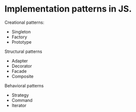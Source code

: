 # Implementation patterns in JS.

Creational patterns:
- Singleton
- Factory
- Prototype

Structural patterns
- Adapter
- Decorator
- Facade
- Composite

Behavioral patterns
- Strategy
- Command
- Iterator
